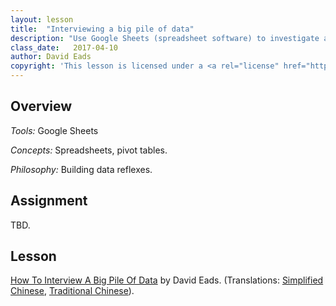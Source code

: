 ```yaml
---
layout: lesson
title:  "Interviewing a big pile of data"
description: "Use Google Sheets (spreadsheet software) to investigate a dataset."
class_date:   2017-04-10
author: David Eads
copyright: 'This lesson is licensed under a <a rel="license" href="http://creativecommons.org/licenses/by-sa/4.0/">Creative Commons Attribution-ShareAlike 4.0 International License</a>.'
---
```


## Overview

*Tools:* Google Sheets

*Concepts:* Spreadsheets, pivot tables.

*Philosophy:* Building data reflexes.

## Assignment

TBD.

## Lesson

[How To Interview A Big Pile Of Data](http://training.npr.org/visual/what-to-do-with-a-big-pile-of-data/) by David Eads. (Translations: [Simplified Chinese](http://www.recoveredfactory.net/interviewing-data/), [Traditional Chinese](http://www.recoveredfactory.net/interviewing-data/traditional.html)).

